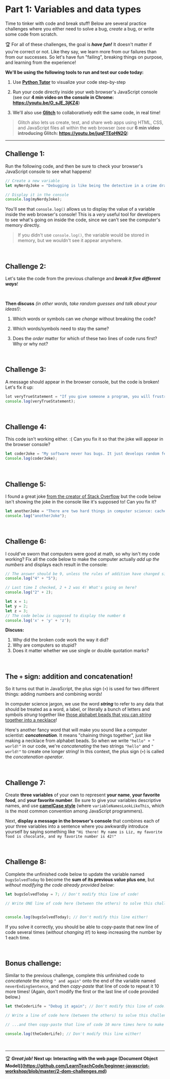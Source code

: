 # Part 1: Variables and data types

Time to tinker with code and break stuff! Below are several practice challenges where you either need to solve a bug, *create* a bug, or write some code from scratch.

:trophy: For all of these challenges, the goal is ***have fun!*** It doesn't matter if you're correct or not. Like they say, we learn more from our failures than from our successes. So let's have fun "failing", breaking things on purpose, and learning from the experience!

**We'll be using the following tools to run and test our code today:**

  1. Use [**Python Tutor**](http://pythontutor.com/javascript.html#mode=edit) to visualize your code step-by-step
  
  2. Run your code directly inside your web browser's JavaScript console (see our **4 min video on the console in Chrome: https://youtu.be/O_sJE_3jKZ4**)
  
  3. We'll also use [**Glitch**](https://glitch.com/) to collaboratively edit the same code, in real time!
  
  > Glitch also lets us create, test, and share web apps using HTML, CSS, and JavaScript files all within the web browser (see our **6 min video introducing Glitch: https://youtu.be/juqFTEoHN2Q**)

<hr/>

## Challenge 1: 

Run the following code, and then be sure to check your browser's JavaScript console to see what happens!

```javascript
// Create a new variable
let myNerdyJoke = "Debugging is like being the detective in a crime drama where you are also the murderer";

// Display it in the console
console.log(myNerdyJoke);
```

You'll see that `console.log()` allows us to display the value of a variable inside the web browser's console! This is a *very* useful tool for developers to see what's going on inside the code, since we can't see the computer's memory directly.

  > If you didn't use `console.log()`, the variable would be stored in memory, but we wouldn't see it appear anywhere.

<br/>

## Challenge 2: 

Let's take the code from the previous challenge and ***break it five different ways***!

<br/>

**Then discuss** *(in other words, take random guesses and talk about your ideas!)*:

  1. Which words or symbols can we *change* without breaking the code?
  
  2. Which words/symbols need to stay the same?

  3. Does the *order* matter for which of these two lines of code runs first? Why or why not?

<br/>

## Challenge 3: 

A message should appear in the browser console, but the code is broken! Let's fix it up:

```javascript
lot veryTrueStatement = "If you give someone a program, you will frustrate them for a day; if you teach them how to program, you will frustrate them for a lifetime!";
console.log(veryTrueStatement);
```

<br/>

## Challenge 4: 

This code isn't working either. :( Can you fix it so that the joke will appear in the browser console?

```javascript
let coderJoke = "My software never has bugs. It just develops random features.";
Console.log(coderJoke);
```

<br/>

## Challenge 5: 

I found a great joke [from the creator of Stack Overflow](https://twitter.com/codinghorror/status/506010907021828096) but the code below isn't showing the joke in the console like it's supposed to! Can you fix it?

```javascript
let anotherJoke = "There are two hard things in computer science: cache invalidation, naming things, and off-by-one errors."
console.log("anotherJoke");
```

<br/>

## Challenge 6: 

I could've sworn that computers were good at math, so why isn't my code working? Fix all the code below to make the computer actually *add up the numbers* and displays each result in the console:

```javascript
// The answer should be 9, unless the rules of addition have changed since I finished school?!
console.log("4" + "5");

// Last time I checked, 2 + 2 was 4! What's going on here?
console.log("2" + 2);

let x = 1;
let y = 2;
let z = 3;
// The code below is supposed to display the number 6
console.log('x' + 'y' + 'z');
```

**Discuss:**

  1. Why did the broken code work the way it did?
  2. Why are computers so stupid?
  3. Does it matter whether we use single or double quotation marks?

<br/>

## The `+` sign: addition and concatenation!

So it turns out that in JavaScript, the plus sign (`+`) is used for two different things: adding numbers and combining words!

In computer science jargon, we use the word ***string*** to refer to any data that should be treated as a word, a label, or literally a bunch of letters and symbols *strung* together like [those alphabet beads that you can *string* together into a necklace](https://www.etsy.com/market/alphabet_beads)!

Here's another fancy word that will make you sound like a computer scientist: ***concatenation***. It means "chaining things together", just like making a necklace from alphabet beads. So when we write `"hello" + " world!"` in our code, we're *concatenating* the two strings `"hello"` and `" world!"` to create one longer string! In this context, the plus sign (`+`) is called the *concatenation operator*.

<br/>

## Challenge 7: 

Create **three variables** of your own to represent **your name**, **your favorite food**, and **your favorite number**. Be sure to give your variables descriptive names, and use [**camelCase style**](https://en.wikipedia.org/wiki/Camel_case) (where `variableNamesLookLikeThis`, which is the most common convention among JavaScript programmers).

Next, **display a message in the browser's console** that combines each of your three variables into a sentence where you awkwardly introduce yourself by saying something like `"Hi there! My name is Liz, my favorite food is chocolate, and my favorite number is 42!"`

<br/>

## Challenge 8:

Complete the unfinished code below to update the variable named `bugsSolvedToday` to become the **sum of its previous value plus one**, but *without modifying the code already provided below*:

```javascript
let bugsSolvedToday = 7; // Don't modify this line of code!

// Write ONE line of code here (between the others) to solve this challenge:


console.log(bugsSolvedToday); // Don't modify this line either!
```

If you solve it correctly, you should be able to copy-paste that new line of code several times (*without changing it!*) to keep increasing the number by 1 each time.

<br/>

## Bonus challenge:

Similar to the previous challenge, complete this unfinished code to *concatenate* the string `" and again"` onto the end of the variable named `neverEndingSentence`, and then *copy-paste* that line of code to repeat it 10 more times! (Again, don't modify the first or the last line of code provided below.)

```javascript
let theCoderLife = "Debug it again"; // Don't modify this line of code!

// Write a line of code here (between the others) to solve this challenge:

// ...and then copy-paste that line of code 10 more times here to make the string longer and longer:

console.log(theCoderLife); // Don't modify this line either!
```

<br/>
<hr/>

:trophy: ***Great job!*** **Next up: Interacting with the web page (Document Object Model)](https://github.com/LearnTeachCode/beginner-javascript-workshop/blob/master/2-dom-challenges.md)**
